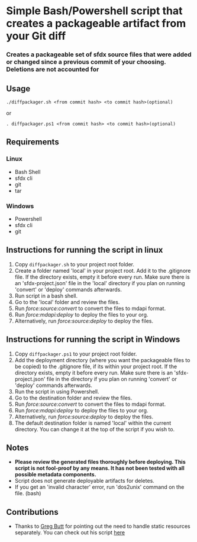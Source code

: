 # Simple Bash/Powershell script that creates a packageable artifact from your Git diff

### Creates a packageable set of sfdx source files that were added or changed since a previous commit of your choosing. Deletions are not accounted for

## Usage

`./diffpackager.sh <from commit hash> <to commit hash>(optional)`

or

`. diffpackager.ps1 <from commit hash> <to commit hash>(optional)`

## Requirements

### Linux

- Bash Shell
- sfdx cli
- git
- tar

### Windows

- Powershell
- sfdx cli
- git

## Instructions for running the script in linux

1. Copy `diffpackager.sh` to your project root folder.
2. Create a folder named 'local' in your project root. Add it to the .gitignore file. If the directory exists, empty it before every run. Make sure there is an 'sfdx-project.json' file in the 'local' directory if you plan on running 'convert' or 'deploy' commands afterwards.
3. Run script in a bash shell.
4. Go to the 'local' folder and review the files.
5. Run _force:source:convert_ to convert the files to mdapi format.
6. Run _force:mdapi:deploy_ to deploy the files to your org.
7. Alternatively, run _force:source:deploy_ to deploy the files.

## Instructions for running the script in Windows

1. Copy `diffpackager.ps1` to your project root folder.
2. Add the deployment directory (where you want the packageable files to be copied) to the .gitignore file, if its within your project root. If the directory exists, empty it before every run. Make sure there is an 'sfdx-project.json' file in the directory if you plan on running 'convert' or 'deploy' commands afterwards.
3. Run the script in using Powershell.
4. Go to the destination folder and review the files.
5. Run _force:source:convert_ to convert the files to mdapi format.
6. Run _force:mdapi:deploy_ to deploy the files to your org.
7. Alternatively, run _force:source:deploy_ to deploy the files.
8. The default destination folder is named 'local' within the current directory. You can change it at the top of the script if you wish to.

## Notes

- **Please review the generated files thoroughly before deploying. This script is not fool-proof by any means. It has not been tested with all possible metadata components.**
- Script does not generate deployable artifacts for deletes.
- If you get an 'invalid character' error, run 'dos2unix' command on the file. (bash)

## Contributions

- Thanks to [Greg Butt](https://github.com/gbutt) for pointing out the need to handle static resources separately. You can check out his script [here](https://gist.github.com/gbutt/8ced61b167df1c79e37f849cfcbfe889#file-create-diff-package-sh)
